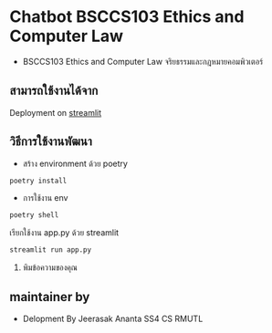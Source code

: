 # Chatbot BSCCS103 Ethics and Computer Law
- BSCCS103 Ethics and Computer Law จริยธรรมและกฎหมายคอมพิวเตอร์

## สามารถใช้งานได้จาก 
Deployment on  [streamlit](!https://jeerasakananta-chatbot-bsccs103-ethics-and-computer--app-vdrxa6.streamlit.app/)

## วิธีการใช้งานพัฒนา  
- สร้าง environment ด้วย poetry 
```bash
poetry install
```
- การใช้งาน  env  
```bash
poetry shell
```
เรียกใช้งาน  app.py ด้วย  streamlit 
```bash
streamlit run app.py 
```

1. พิมข้อความของคุณ

## maintainer by
- Delopment By  Jeerasak Ananta SS4 CS  RMUTL
